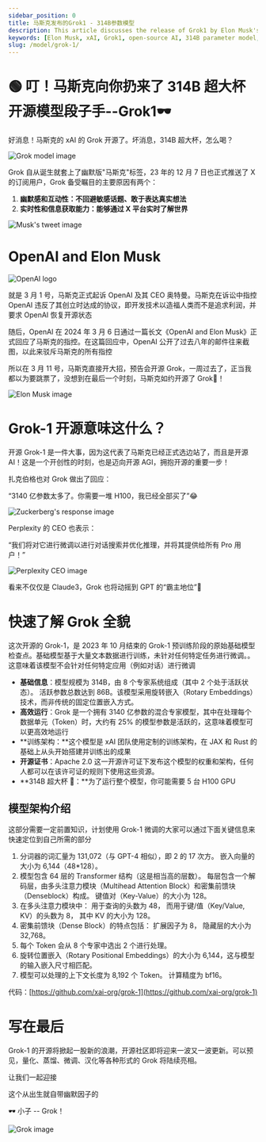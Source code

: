 ```yaml
---
sidebar_position: 0
title: 马斯克发布的Grok1 - 314B参数模型
description: This article discusses the release of Grok1 by Elon Musk's xAI, a 314 billion parameter open-source model known for its humor and interactivity.
keywords: [Elon Musk, xAI, Grok1, open-source AI, 314B parameter model, AI humor, real-time information]
slug: /model/grok-1/
---
```

# 🟢 叮！马斯克向你扔来了 314B 超大杯开源模型段子手--Grok1🕶️

好消息！马斯克的 xAI 的 Grok 开源了。坏消息，314B 超大杯，怎么喝？

![Grok model image](https://cdn.jsdelivr.net/gh/donttal/imgbed/img/97d406ebec308849b235ff3609fa1af5.png)

Grok 自从诞生就套上了幽默版"马斯克"标签，23 年的 12 月 7 日也正式推送了 X 的订阅用户，Grok 备受瞩目的主要原因有两个：

1. **幽默感和互动性：不回避敏感话题、敢于表达真实想法**
2. **实时性和信息获取能力：能够通过 X 平台实时了解世界**

![Musk's tweet image](https://cdn.jsdelivr.net/gh/donttal/imgbed/img/e9fe0586942170a044be730b82466db0.png)

# OpenAI and Elon Musk

![OpenAI logo](https://cdn.jsdelivr.net/gh/donttal/imgbed/img/a4f32e90ffd75787ce23c67e609ee72e.png)

就是 3 月 1 号，马斯克正式起诉 OpenAI 及其 CEO 奥特曼。马斯克在诉讼中指控 OpenAI 违反了其创立时达成的协议，即开发技术以造福人类而不是追求利润，并要求 OpenAI 恢复开源状态

随后，OpenAI 在 2024 年 3 月 6 日通过一篇长文《OpenAI and Elon Musk》正式回应了马斯克的指控。在这篇回应中，OpenAI 公开了过去八年的邮件往来截图，以此来驳斥马斯克的所有指控

所以在 3 月 11 号，马斯克直接开大招，预告会开源 Grok，一周过去了，正当我都以为要跳票了，没想到在最后一个时刻，马斯克如约开源了 Grok🎉！

![Elon Musk image](https://cdn.jsdelivr.net/gh/donttal/imgbed/img/65a56ca17846afcfd151589ad1e1da9a.png)

# Grok-1 开源意味这什么？

开源 Grok-1 是一件大事，因为这代表了马斯克已经正式选边站了，而且是开源 AI！这是一个开创性的时刻，也是迈向开源 AGI，拥抱开源的重要一步！

扎克伯格也对 Grok 做出了回应：

“3140 亿参数太多了。你需要一堆 H100，我已经全部买了”😂

![Zuckerberg's response image](https://cdn.jsdelivr.net/gh/donttal/imgbed/img/26917ec19e3ec3c7af0d913c66d05956.png)

Perplexity 的 CEO 也表示：

“我们将对它进行微调以进行对话搜索并优化推理，并将其提供给所有 Pro 用户！”

![Perplexity CEO image](https://cdn.jsdelivr.net/gh/donttal/imgbed/img/aedd8f97a138eb4a5d000aca81f385f0.png)

看来不仅仅是 Claude3，Grok 也将动摇到 GPT 的“霸主地位”🫅

# 快速了解 Grok 全貌

这次开源的 Grok-1，是 2023 年 10 月结束的 Grok-1 预训练阶段的原始基础模型检查点。基础模型基于大量文本数据进行训练，未针对任何特定任务进行微调。。这意味着该模型不会针对任何特定应用（例如对话）进行微调

- **基础信息**：模型规模为 314B，由 8 个专家系统组成（其中 2 个处于活跃状态）。 活跃参数总数达到 86B。该模型采用旋转嵌入（Rotary Embeddings）技术，而非传统的固定位置嵌入方式。
- **高效运行**：Grok 是一个拥有 3140 亿参数的混合专家模型，其中在处理每个数据单元（Token）时，大约有 25% 的模型参数是活跃的，这意味着模型可以更高效地运行
- **训练架构：**这个模型是 xAI 团队使用定制的训练架构，在 JAX 和 Rust 的基础上从头开始搭建并训练出的成果
- **开源证书**：Apache 2.0 这一开源许可证下发布这个模型的权重和架构，任何人都可以在该许可证的规则下使用这些资源。
- **314B 超大杯 🍺：**为了运行整个模型，你可能需要 5 台 H100 GPU

## 模型架构介绍

这部分需要一定前置知识，计划使用 Grok-1 微调的大家可以通过下面关键信息来快速定位到自己所需的部分

1. 分词器的词汇量为 131,072（与 GPT-4 相似），即 2 的 17 次方。 嵌入向量的大小为 6,144（48*128）。
2. 模型包含 64 层的 Transformer 结构（这是相当高的层数）。 每层包含一个解码层，由多头注意力模块（Multihead Attention Block）和密集前馈块（Denseblock）构成。 键值对（Key-Value）的大小为 128。
3. 在多头注意力模块中： 用于查询的头数为 48， 而用于键/值（Key/Value, KV）的头数为 8， 其中 KV 的大小为 128。
4. 密集前馈块（Dense Block）的特点包括： 扩展因子为 8， 隐藏层的大小为 32,768。
5. 每个 Token 会从 8 个专家中选出 2 个进行处理。
6. 旋转位置嵌入（Rotary Positional Embeddings）的大小为 6,144，这与模型的输入嵌入尺寸相匹配。
7. 模型可以处理的上下文长度为 8,192 个 Token。 计算精度为 bf16。

代码：[https://github.com/xai-org/grok-1](https://github.com/xai-org/grok-1)

# 写在最后

Grok-1 的开源将掀起一股新的浪潮，开源社区即将迎来一波又一波更新。可以预见，量化、蒸馏、微调、汉化等各种形式的 Grok 将陆续亮相。

让我们一起迎接

这个从出生就自带幽默因子的

🕶️ 小子 -- Grok！

![Grok image](https://cdn.jsdelivr.net/gh/donttal/imgbed/img/f682ce7b2bf00b004162ed3b25283155.png)